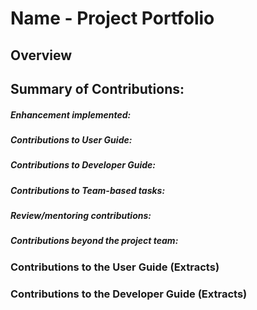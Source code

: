 # Name - Project Portfolio 


## Overview

## Summary of Contributions:

##### Enhancement implemented:

##### Contributions to User Guide:

##### Contributions to Developer Guide:

##### Contributions to Team-based tasks:

##### Review/mentoring contributions: 

##### Contributions beyond the project team:

### Contributions to the User Guide (Extracts)

### Contributions to the Developer Guide (Extracts)